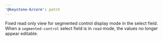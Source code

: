 ```yaml
---
'@keystone-6/core': patch
---
```


Fixed read only view for segmented control display mode in the select field. When a `segmented-control` select field is in `read` mode, the values no longer appear editable. 
